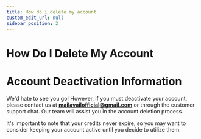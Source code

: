 ```yaml
---
title: How do i delete my account
custom_edit_url: null
sidebar_position: 2
---
```

# How Do I Delete My Account

# Account Deactivation Information

We'd hate to see you go! However, if you must deactivate your account, please contact us at **[mailavailofficial@gmail.com](mailto:mailavailofficial@gmail.com)** or through the customer support chat. Our team will assist you in the account deletion process.

It's important to note that your credits never expire, so you may want to consider keeping your account active until you decide to utilize them.
